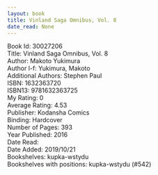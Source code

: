 ```yaml
---
layout: book
title: Vinland Saga Omnibus, Vol. 8
date_read: None
---
```


Book Id: 30027206<br />
Title: Vinland Saga Omnibus, Vol. 8<br />
Author: Makoto Yukimura<br />
Author l-f: Yukimura, Makoto<br />
Additional Authors: Stephen Paul<br />
ISBN: 1632363720<br />
ISBN13: 9781632363725<br />
My Rating: 0<br />
Average Rating: 4.53<br />
Publisher: Kodansha Comics<br />
Binding: Hardcover<br />
Number of Pages: 393<br />
Year Published: 2016<br />
Date Read: <br />
Date Added: 2019/10/21<br />
Bookshelves: kupka-wstydu<br />
Bookshelves with positions: kupka-wstydu (#542)<br />


